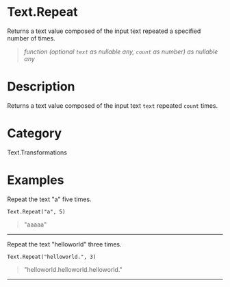 ﻿# Text.Repeat
Returns a text value composed of the input text repeated a specified number of times.
> _function (optional <code>text</code> as nullable any, <code>count</code> as number) as nullable any_
# Description 
Returns a text value composed of the input text <code>text</code> repeated <code>count</code> times.
# Category 
Text.Transformations
# Examples 
Repeat the text "a" five times.
```
Text.Repeat("a", 5)
```
> "aaaaa"
***
Repeat the text "helloworld" three times.
```
Text.Repeat("helloworld.", 3)
```
> "helloworld.helloworld.helloworld."
***
